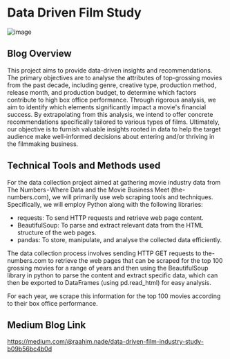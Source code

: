 # Data Driven Film Study
![image](https://github.com/RaahimNadeem/Data-Driven-Film-Study/assets/114340940/2a191539-fc22-4869-adb9-b6a4eac0078e)

## Blog Overview
This project aims to provide data-driven insights and recommendations. The primary objectives are to analyse the attributes of top-grossing movies from the past decade, including genre, creative type, production method, release month, and production budget, to determine which factors contribute to high box office performance. Through rigorous analysis, we aim to identify which elements significantly impact a movie's financial success. By extrapolating from this analysis, we intend to offer concrete recommendations specifically tailored to various types of films. Ultimately, our objective is to furnish valuable insights rooted in data to help the target audience make well-informed decisions about entering and/or thriving in the filmmaking business.

## Technical Tools and Methods used
For the data collection project aimed at gathering movie industry data from The Numbers - Where Data and the Movie Business Meet (the-numbers.com), we will primarily use web scraping tools and techniques. Specifically, we will employ Python along with the following libraries:
- requests: To send HTTP requests and retrieve web page content.
- BeautifulSoup: To parse and extract relevant data from the HTML structure of the web pages.
- pandas: To store, manipulate, and analyse the collected data efficiently.

The data collection process involves sending HTTP GET requests to the-numbers.com to retrieve the web pages that can be scraped for the top 100 grossing movies for a range of years and then using the BeautifulSoup library in python to parse the content and extract specific data, which can then be exported to DataFrames (using pd.read_html) for easy analysis.

For each year, we scrape this information for the top 100 movies according to their box office performance.

## Medium Blog Link
https://medium.com/@raahim.nade/data-driven-film-industry-study-b09b56bc4b0d
